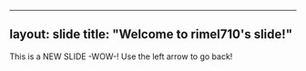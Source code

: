 
---
layout: slide
title: "Welcome to rimel710's slide!"
---
This is a NEW SLIDE -WOW-!
Use the left arrow to go back!
